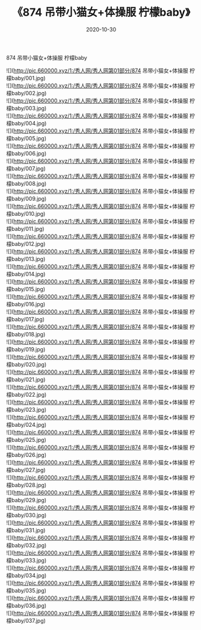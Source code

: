 ﻿---
layout: post
title:  《874 吊带小猫女+体操服 柠檬baby》
date:   2020-10-30
img: http://pic.660000.xyz/1:/秀人网/秀人网第01部分/874 吊带小猫女+体操服 柠檬baby/000.jpg
categories: [美女, 清纯, 唯美]
---

874 吊带小猫女+体操服 柠檬baby

  ![](http://pic.660000.xyz/1:/秀人网/秀人网第01部分/874 吊带小猫女+体操服 柠檬baby/001.jpg) <br> ![](http://pic.660000.xyz/1:/秀人网/秀人网第01部分/874 吊带小猫女+体操服 柠檬baby/002.jpg) <br> ![](http://pic.660000.xyz/1:/秀人网/秀人网第01部分/874 吊带小猫女+体操服 柠檬baby/003.jpg) <br> ![](http://pic.660000.xyz/1:/秀人网/秀人网第01部分/874 吊带小猫女+体操服 柠檬baby/004.jpg) <br> ![](http://pic.660000.xyz/1:/秀人网/秀人网第01部分/874 吊带小猫女+体操服 柠檬baby/005.jpg) <br> ![](http://pic.660000.xyz/1:/秀人网/秀人网第01部分/874 吊带小猫女+体操服 柠檬baby/006.jpg) <br> ![](http://pic.660000.xyz/1:/秀人网/秀人网第01部分/874 吊带小猫女+体操服 柠檬baby/007.jpg) <br> ![](http://pic.660000.xyz/1:/秀人网/秀人网第01部分/874 吊带小猫女+体操服 柠檬baby/008.jpg) <br> ![](http://pic.660000.xyz/1:/秀人网/秀人网第01部分/874 吊带小猫女+体操服 柠檬baby/009.jpg) <br> ![](http://pic.660000.xyz/1:/秀人网/秀人网第01部分/874 吊带小猫女+体操服 柠檬baby/010.jpg) <br> ![](http://pic.660000.xyz/1:/秀人网/秀人网第01部分/874 吊带小猫女+体操服 柠檬baby/011.jpg) <br> ![](http://pic.660000.xyz/1:/秀人网/秀人网第01部分/874 吊带小猫女+体操服 柠檬baby/012.jpg) <br> ![](http://pic.660000.xyz/1:/秀人网/秀人网第01部分/874 吊带小猫女+体操服 柠檬baby/013.jpg) <br> ![](http://pic.660000.xyz/1:/秀人网/秀人网第01部分/874 吊带小猫女+体操服 柠檬baby/014.jpg) <br> ![](http://pic.660000.xyz/1:/秀人网/秀人网第01部分/874 吊带小猫女+体操服 柠檬baby/015.jpg) <br> ![](http://pic.660000.xyz/1:/秀人网/秀人网第01部分/874 吊带小猫女+体操服 柠檬baby/016.jpg) <br> ![](http://pic.660000.xyz/1:/秀人网/秀人网第01部分/874 吊带小猫女+体操服 柠檬baby/017.jpg) <br> ![](http://pic.660000.xyz/1:/秀人网/秀人网第01部分/874 吊带小猫女+体操服 柠檬baby/018.jpg) <br> ![](http://pic.660000.xyz/1:/秀人网/秀人网第01部分/874 吊带小猫女+体操服 柠檬baby/019.jpg) <br> ![](http://pic.660000.xyz/1:/秀人网/秀人网第01部分/874 吊带小猫女+体操服 柠檬baby/020.jpg) <br> ![](http://pic.660000.xyz/1:/秀人网/秀人网第01部分/874 吊带小猫女+体操服 柠檬baby/021.jpg) <br> ![](http://pic.660000.xyz/1:/秀人网/秀人网第01部分/874 吊带小猫女+体操服 柠檬baby/022.jpg) <br> ![](http://pic.660000.xyz/1:/秀人网/秀人网第01部分/874 吊带小猫女+体操服 柠檬baby/023.jpg) <br> ![](http://pic.660000.xyz/1:/秀人网/秀人网第01部分/874 吊带小猫女+体操服 柠檬baby/024.jpg) <br> ![](http://pic.660000.xyz/1:/秀人网/秀人网第01部分/874 吊带小猫女+体操服 柠檬baby/025.jpg) <br> ![](http://pic.660000.xyz/1:/秀人网/秀人网第01部分/874 吊带小猫女+体操服 柠檬baby/026.jpg) <br> ![](http://pic.660000.xyz/1:/秀人网/秀人网第01部分/874 吊带小猫女+体操服 柠檬baby/027.jpg) <br> ![](http://pic.660000.xyz/1:/秀人网/秀人网第01部分/874 吊带小猫女+体操服 柠檬baby/028.jpg) <br> ![](http://pic.660000.xyz/1:/秀人网/秀人网第01部分/874 吊带小猫女+体操服 柠檬baby/029.jpg) <br> ![](http://pic.660000.xyz/1:/秀人网/秀人网第01部分/874 吊带小猫女+体操服 柠檬baby/030.jpg) <br> ![](http://pic.660000.xyz/1:/秀人网/秀人网第01部分/874 吊带小猫女+体操服 柠檬baby/031.jpg) <br> ![](http://pic.660000.xyz/1:/秀人网/秀人网第01部分/874 吊带小猫女+体操服 柠檬baby/032.jpg) <br> ![](http://pic.660000.xyz/1:/秀人网/秀人网第01部分/874 吊带小猫女+体操服 柠檬baby/033.jpg) <br> ![](http://pic.660000.xyz/1:/秀人网/秀人网第01部分/874 吊带小猫女+体操服 柠檬baby/034.jpg) <br> ![](http://pic.660000.xyz/1:/秀人网/秀人网第01部分/874 吊带小猫女+体操服 柠檬baby/035.jpg) <br> ![](http://pic.660000.xyz/1:/秀人网/秀人网第01部分/874 吊带小猫女+体操服 柠檬baby/036.jpg) <br> ![](http://pic.660000.xyz/1:/秀人网/秀人网第01部分/874 吊带小猫女+体操服 柠檬baby/037.jpg) <br>
